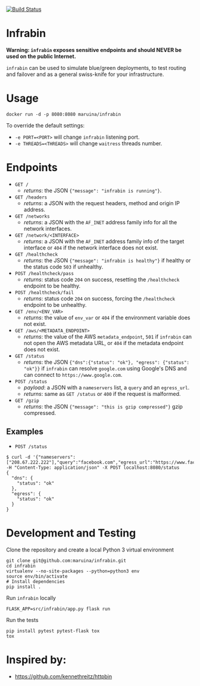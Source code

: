 [![Build Status](https://travis-ci.org/maruina/infrabin.svg?branch=master)](https://travis-ci.org/maruina/infrabin)

# Infrabin
**Warning: `infrabin` exposes sensitive endpoints and should NEVER be used on the public Internet.**

`infrabin` can be used to simulate blue/green deployments, to test routing and failover and as a general swiss-knife for your infrastructure.

# Usage
```
docker run -d -p 8080:8080 maruina/infrabin
```
To override the default settings:
* `-e PORT=<PORT>` will change `infrabin` listening port.
* `-e THREADS=<THREADS>` will change `waitress` threads number.

# Endpoints
* `GET /`
    * _returns_: the JSON `{"message": "infrabin is running"}`.
* `GET /headers`
    * _returns_: a JSON with the request headers, method and origin IP address.
* `GET /networks`
    * _returns_: a JSON with the `AF_INET` address family info for all the network interfaces.
* `GET /network/<INTERFACE>`
    * _returns_: a JSON with the `AF_INET` address family info of the target interface or `404` if the network interface does not exist.
* `GET /healthcheck`
    * _returns_: the JSON `{"message": "infrabin is healthy"}` if healthy or the status code `503` if unhealthy.
* `POST /healthcheck/pass`
    * _returns_: status code `204` on success, resetting the `/healthcheck` endpoint to be healthy.
* `POST /healthcheck/fail`
    * _returns_: status code `204` on success, forcing the `/healthcheck` endpoint to be unhealthy.
* `GET /env/<ENV_VAR>`
    * _returns_: the value of `env_var` or `404` if the environment variable does not exist.
* `GET /aws/<METADATA_ENDPOINT>`
    * _returns_: the value of the AWS `metadata_endpoint`, `501` if `infrabin` can not open the AWS metadata URL, or `404` if the metadata endpoint does not exist.
* `GET /status`
    * _returns_: the JSON `{"dns":{"status": "ok"}, "egress": {"status": "ok"}}` if `infrabin` can resolve `google.com` using Google's DNS and can connect to `https://www.google.com`.
* `POST /status`
    * _payload_: a JSON with a `nameservers` list, a `query` and an `egress_url`.
    * _returns_: same as `GET /status` or `400` if the request is malformed.
* `GET /gzip`
    * _returns_: the JSON `{"message": "this is gzip compressed"}` gzip compressed.

## Examples
* `POST /status`
```
$ curl -d '{"nameservers":["208.67.222.222"],"query":"facebook.com","egress_url":"https://www.facebook.com"}' -H "Content-Type: application/json" -X POST localhost:8080/status
{
  "dns": {
    "status": "ok"
  },
  "egress": {
    "status": "ok"
  }
}
```

# Development and Testing
Clone the repository and create a local Python 3 virtual environment
```
git clone git@github.com:maruina/infrabin.git
cd infrabin
virtualenv --no-site-packages --python=python3 env
source env/bin/activate
# Install dependencies
pip install .
```
Run `infrabin` locally
```
FLASK_APP=src/infrabin/app.py flask run
```
Run the tests
```
pip install pytest pytest-flask tox
tox
```

# Inspired by:
* https://github.com/kennethreitz/httpbin
